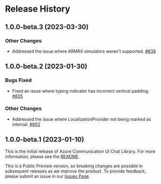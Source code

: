 # Release History

## 1.0.0-beta.3 (2023-03-30)

### Other Changes
- Addressed the issue where ARM64 simulators weren't supported. [#638](https://github.com/Azure/communication-ui-library-ios/pull/638)

## 1.0.0-beta.2 (2023-01-30)

### Bugs Fixed
- Fixed an issue where typing indicator has incorrect vertical padding. [#605](https://github.com/Azure/communication-ui-library-ios/pull/605)
### Other Changes
- Addressed the issue where LocalizationProvider not being marked as internal. [#602](https://github.com/Azure/communication-ui-library-ios/pull/602)

## 1.0.0-beta.1 (2023-01-10)
This is the initial release of Azure Communication UI Chat Library. For more information, please see the [README](./README.md).

This is a Public Preview version, so breaking changes are possible in subsequent releases as we improve the product. To provide feedback, please submit an issue in our [Issues Page](https://github.com/Azure/communication-ui-library-ios/issues).
